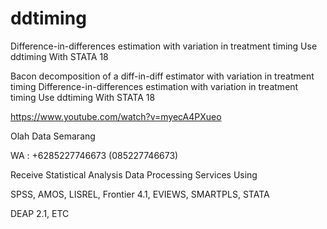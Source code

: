 # ddtiming
Difference-in-differences estimation with variation in treatment timing Use ddtiming With STATA 18

Bacon decomposition of a diff-in-diff estimator with variation in treatment timing Difference-in-differences estimation with variation in treatment timing Use ddtiming With STATA 18

https://www.youtube.com/watch?v=myecA4PXueo

Olah Data Semarang

WA : +6285227746673 (085227746673)

Receive Statistical Analysis Data Processing Services Using

SPSS, AMOS, LISREL, Frontier 4.1, EVIEWS, SMARTPLS, STATA

DEAP 2.1, ETC
